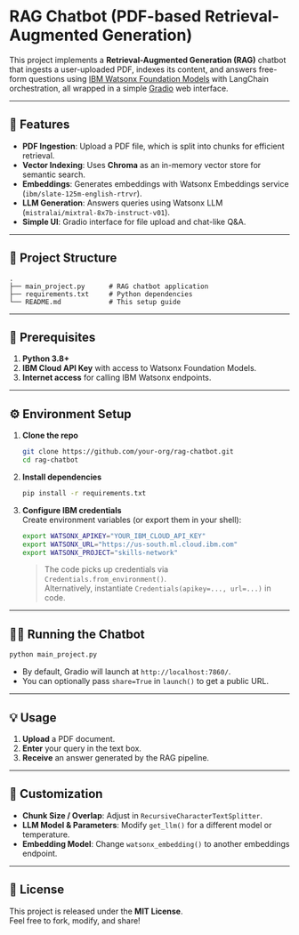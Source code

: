 # RAG Chatbot (PDF-based Retrieval-Augmented Generation)

This project implements a **Retrieval-Augmented Generation (RAG)** chatbot that ingests a user-uploaded PDF, indexes its content, and answers free-form questions using [IBM Watsonx Foundation Models](https://www.ibm.com/cloud/watsonx) with LangChain orchestration, all wrapped in a simple [Gradio](https://gradio.app/) web interface.

---

## 🚀 Features

- **PDF Ingestion**: Upload a PDF file, which is split into chunks for efficient retrieval.  
- **Vector Indexing**: Uses **Chroma** as an in-memory vector store for semantic search.  
- **Embeddings**: Generates embeddings with Watsonx Embeddings service (`ibm/slate-125m-english-rtrvr`).  
- **LLM Generation**: Answers queries using Watsonx LLM (`mistralai/mixtral-8x7b-instruct-v01`).  
- **Simple UI**: Gradio interface for file upload and chat-like Q&A.

---

## 📂 Project Structure

```
.
├── main_project.py      # RAG chatbot application
├── requirements.txt     # Python dependencies
└── README.md            # This setup guide
```

---

## 🔧 Prerequisites

1. **Python 3.8+**  
2. **IBM Cloud API Key** with access to Watsonx Foundation Models.  
3. **Internet access** for calling IBM Watsonx endpoints.

---

## ⚙️ Environment Setup

1. **Clone the repo**  
   ```bash
   git clone https://github.com/your-org/rag-chatbot.git
   cd rag-chatbot
   ```

2. **Install dependencies**  
   ```bash
   pip install -r requirements.txt
   ```

3. **Configure IBM credentials**  
   Create environment variables (or export them in your shell):

   ```bash
   export WATSONX_APIKEY="YOUR_IBM_CLOUD_API_KEY"
   export WATSONX_URL="https://us-south.ml.cloud.ibm.com"
   export WATSONX_PROJECT="skills-network"
   ```

   > The code picks up credentials via `Credentials.from_environment()`.  
   > Alternatively, instantiate `Credentials(apikey=..., url=...)` in code.

---

## 🏃‍♂️ Running the Chatbot

```bash
python main_project.py
```

- By default, Gradio will launch at `http://localhost:7860/`.  
- You can optionally pass `share=True` in `launch()` to get a public URL.

---

## 💡 Usage

1. **Upload** a PDF document.  
2. **Enter** your query in the text box.  
3. **Receive** an answer generated by the RAG pipeline.

---

## 🔭 Customization

- **Chunk Size / Overlap**: Adjust in `RecursiveCharacterTextSplitter`.  
- **LLM Model & Parameters**: Modify `get_llm()` for a different model or temperature.  
- **Embedding Model**: Change `watsonx_embedding()` to another embeddings endpoint.

---

## 📝 License

This project is released under the **MIT License**.  
Feel free to fork, modify, and share!  
